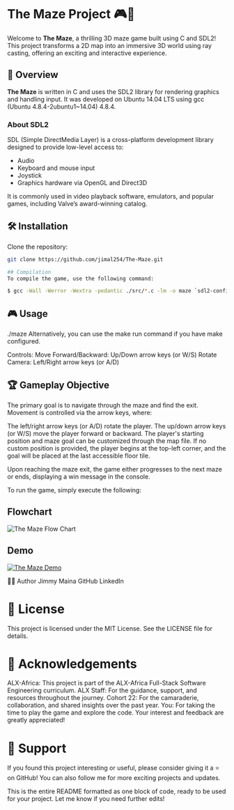 
# The Maze Project 🎮🧩

Welcome to **The Maze**, a thrilling 3D maze game built using C and SDL2! This project transforms a 2D map into an immersive 3D world using ray casting, offering an exciting and interactive experience.

## 🚀 Overview

**The Maze** is written in C and uses the SDL2 library for rendering graphics and handling input. It was developed on Ubuntu 14.04 LTS using gcc (Ubuntu 4.8.4-2ubuntu1~14.04) 4.8.4.

### About SDL2

SDL (Simple DirectMedia Layer) is a cross-platform development library designed to provide low-level access to:
- Audio
- Keyboard and mouse input
- Joystick
- Graphics hardware via OpenGL and Direct3D

It is commonly used in video playback software, emulators, and popular games, including Valve’s award-winning catalog.

## 🛠️ Installation

Clone the repository:

```bash
git clone https://github.com/jimal254/The-Maze.git

## Compilation
To compile the game, use the following command:

$ gcc -Wall -Werror -Wextra -pedantic ./src/*.c -lm -o maze `sdl2-config --cflags` `sdl2-config --libs`;
```
## 🎮 Usage
./maze
Alternatively, you can use the make run command if you have make configured.

Controls:
Move Forward/Backward: Up/Down arrow keys (or W/S)
Rotate Camera: Left/Right arrow keys (or A/D)
## 🏆 Gameplay Objective
The primary goal is to navigate through the maze and find the exit. Movement is controlled via the arrow keys, where:

The left/right arrow keys (or A/D) rotate the player.
The up/down arrow keys (or W/S) move the player forward or backward.
The player's starting position and maze goal can be customized through the map file. If no custom position is provided, the player begins at the top-left corner, and the goal will be placed at the last accessible floor tile.

Upon reaching the maze exit, the game either progresses to the next maze or ends, displaying a win message in the console.


To run the game, simply execute the following:
## Flowchart
![The Maze Flow Chart](https://i.imgur.com/t0MxNni.png)

## Demo
[![The Maze Demo](https://i.imgur.com/5Ss7s1S.png)](https://www.youtube.com/embed/6T2N8gNUTQ8)

👨‍💻 Author
Jimmy Maina
GitHub
LinkedIn

# 📝 License
This project is licensed under the MIT License. See the LICENSE file for details.

# 🙏 Acknowledgements
ALX-Africa: This project is part of the ALX-Africa Full-Stack Software Engineering curriculum.
ALX Staff: For the guidance, support, and resources throughout the journey.
Cohort 22: For the camaraderie, collaboration, and shared insights over the past year.
You: For taking the time to play the game and explore the code. Your interest and feedback are greatly appreciated!
# 🌟 Support
If you found this project interesting or useful, please consider giving it a ⭐️ on GitHub! You can also follow me for more exciting projects and updates.

This is the entire README formatted as one block of code, ready to be used for your project. Let me know if you need further edits!

